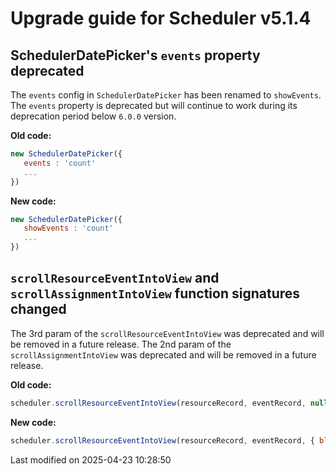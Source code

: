 # Upgrade guide for Scheduler v5.1.4

## SchedulerDatePicker's `events` property deprecated

The `events` config in `SchedulerDatePicker` has been renamed to `showEvents`. The `events` property is deprecated but
will continue to work during its deprecation period below `6.0.0` version.

**Old code:**

 ```javascript
 new SchedulerDatePicker({
    events : 'count'
    ...
})
 ```

**New code:**

```javascript
new SchedulerDatePicker({
   showEvents : 'count'
   ...
})
```

## `scrollResourceEventIntoView` and `scrollAssignmentIntoView` function signatures changed

The 3rd param of the `scrollResourceEventIntoView` was deprecated and will be removed in a future release.
The 2nd param of the `scrollAssignmentIntoView` was deprecated and will be removed in a future release.

**Old code:**

```javascript
scheduler.scrollResourceEventIntoView(resourceRecord, eventRecord, null, { block : start });
```

**New code:**

```javascript
scheduler.scrollResourceEventIntoView(resourceRecord, eventRecord, { block : start });
```


<p class="last-modified">Last modified on 2025-04-23 10:28:50</p>